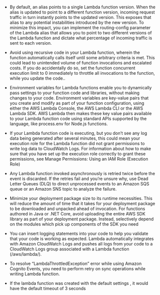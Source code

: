 - By default, an alias points to a single Lambda function version. When the alias is updated to point to a different function version, incoming request traffic in turn instantly points to the updated version. This exposes that alias to any potential instabilities introduced by the new version. To minimize this impact, you can implement the routing-config parameter of the Lambda alias that allows you to point to two different versions of the Lambda function and dictate what percentage of incoming traffic is sent to each version.

- Avoid using recursive code in your Lambda function, wherein the function automatically calls itself until some arbitrary criteria is met. This could lead to unintended volume of function invocations and escalated costs. If you do accidentally do so, set the function concurrent execution limit to 0 immediately to throttle all invocations to the function, while you update the code..

- Environment variables for Lambda functions enable you to dynamically pass settings to your function code and libraries, without making changes to your code. Environment variables are key-value pairs that you create and modify as part of your function configuration, using either the AWS Lambda Console, the AWS Lambda CLI or the AWS Lambda SDK. AWS Lambda then makes these key value pairs available to your Lambda function code using standard APIs supported by the language, like process.env for Node.js functions.

- If your Lambda function code is executing, but you don’t see any log data being generated after several minutes, this could mean your execution role for the Lambda function did not grant permissions to write log data to CloudWatch Logs. For information about how to make sure that you have set up the execution role correctly to grant these permissions, see Manage Permissions: Using an IAM Role (Execution Role)

- Any Lambda function invoked asynchronously is retried twice before the event is discarded. If the retries fail and you’re unsure why, use Dead Letter Queues (DLQ) to direct unprocessed events to an Amazon SQS queue or an Amazon SNS topic to analyze the failure.

- Minimize your deployment package size to its runtime necessities. This will reduce the amount of time that it takes for your deployment package to be downloaded and unpacked ahead of invocation. For functions authored in Java or .NET Core, avoid uploading the entire AWS SDK library as part of your deployment package. Instead, selectively depend on the modules which pick up components of the SDK you need

- You can insert logging statements into your code to help you validate that your code is working as expected. Lambda automatically integrates with Amazon CloudWatch Logs and pushes all logs from your code to a CloudWatch Logs group associated with a Lambda function (/aws/lambda/).

- To resolve “LambdaThrottledException” error while using Amazon Cognito Events, you need to perform retry on sync operations while writing Lambda function.

- If the lambda function was created with the default settings , it would have the default timeout of 3 seconds
